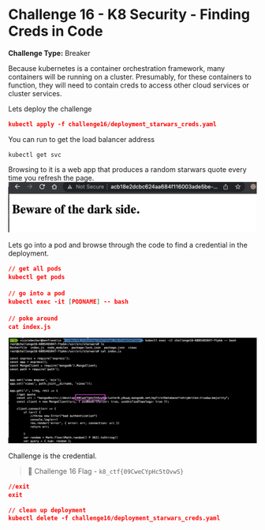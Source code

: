 # Challenge 16 - K8 Security - Finding Creds in Code	

**Challenge Type:** Breaker

Because kubernetes is a container orchestration framework, many containers will be running on a cluster. Presumably, for these containers to function, they will need to contain creds to access other cloud services or cluster services.

Lets deploy the challenge

```json
kubectl apply -f challenge16/deployment_starwars_creds.yaml
```

You can run to get the load balancer address
```
kubectl get svc
```

Browsing to it is a web app that produces a random starwars quote every time you refresh the page. 
![starwars](/screenshots/Screen%20Shot%202022-03-09%20at%2010.24.52%20PM.png)

Lets go into a pod and browse through the code to find a credential in the deployment.

```json
// get all pods
kubectl get pods

// go into a pod
kubectl exec -it [PODNAME] -- bash

// poke around
cat index.js
```

![credentials](/screenshots/Pasted%20image%2020220309221741.png)


Challenge is the credential.

> 🏁 Challenge 16 Flag - `k8_ctf{09CweCYpHc5tOvwS}`



```json
//exit
exit
```

```json
// clean up deployment
kubectl delete -f challenge16/deployment_starwars_creds.yaml
```